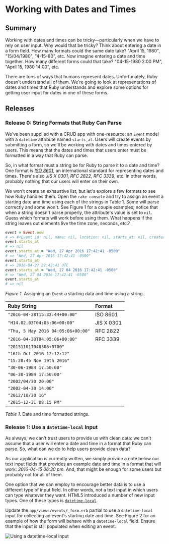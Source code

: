 # Working with Dates and Times

## Summary
Working with dates and times can be tricky—particularly when we have to rely on user input.  Why would that be tricky?  Think about entering a date in a form field.  How many formats could the same date take?  "April 15, 1980", "15/04/1980", "4-15-80", etc.  Now imagine entering a date and time together.  How many different forms could that take?  "04-15-1980 2:00 PM", "April 15, 1980 14:00", etc.

There are tons of ways that humans represent dates.  Unfortunately, Ruby doesn't understand all of them.  We're going to look at representations of dates and times that Ruby understands and explore some options for getting user input for dates in one of these forms.


## Releases
### Release 0:  String Formats that Ruby Can Parse
We've been supplied with a CRUD app with one-resource: an `Event` model with a `datetime` attribute named `starts_at`.  Users will create events by submitting a form, so we'll be working with dates and times entered by users.  This means that the dates and times that users enter must be formatted in a way that Ruby can parse.

So, in what format must a string be for Ruby to parse it to a date and time?  One format is *[ISO 8601][]*, an international standard for representing dates and times.  There's also *JIS X 0301*, *RFC 2822*, *RFC 3339*, etc.  In other words, probably nothing that our users will enter on their own.

We won't create an exhaustive list, but let's explore a few formats to see how Ruby handles them.  Open the `rake console` and try to assign an event a starting date and time using each of the strings in Table 1.  Some will parse correctly and some won't.  See Figure 1 for a couple examples; notice that when a string doesn't parse properly, the attribute's value is set to `nil`.  Guess which formats will work before using them.  What happens if the string leaves out elements live the time zone, seconds, etc.?

```ruby
event = Event.new
# => #<Event id: nil, name: nil, location: nil, starts_at: nil, created_at: nil, updated_at: nil> 
event.starts_at
# => nil
event.starts_at = "Wed, 27 Apr 2016 17:42:41 -0500"
# => "Wed, 27 Apr 2016 17:42:41 -0500"
event.starts_at
# => 2016-04-27 22:42:41 UTC
event.starts_at = "Wed, 27 04 2016 17:42:41 -0500"
# => "Wed, 27 04 2016 17:42:41 -0500" 
event.starts_at
# => nil 
```
*Figure 1*. Assigning an `Event` a starting data and time using a string.


| Ruby String                         | Format     |
| :---------------------------------- | :---       |
| `"2016-04-28T15:32:44+00:00"`       | ISO 8601   |
| `"H14.02.03T04:05:06+00:00"`        | JIS X 0301 |
| `"Thu, 5 May 2016 04:05:06+00:00"`  | RFC 2822   |
| `"2016-04-30T04:05:06+00:00"`       | RFC 3339   |
| `"20131101T040506+0700"`            |            |
| `"16th Oct 2016 12:12:12"`          |            |
| `"15:20:45 Nov 19th 2016"`          |            |
| `"30-06-1984 17:50:00"`             |            |
| `"06-30-1984 17:50:00"`             |            |
| `"2002/04/30 20:00"`                |            |
| `"2002-04-30 14:00"`                |            |
| `"2012/10/30 16"`                   |            |
| `"2015-12-31 08:15 PM"`             |            |
*Table 1*.  Date and time formatted strings.


### Release 1: Use a `datetime-local` Input
As always, we can't trust users to provide us with clean data: we can't assume that a user will enter a date and time in a format that Ruby can parse.  So, what can we do to help users provide clean data?

As our application is currently written, we simply provide a note below our text input fields that provides an example date and time in a format that will work: *2016-04-15 06:30 pm*.  And, that might be enough for some users but probably not for all of them.

One option that we can employ to encourage better data is to use a different type of input field.  In other words, not a text input in which users can type whatever they want.  HTML5 introduced a number of new input types.  One of these types is [`datetime-local`][datetime-local].

Update the `app/views/events/_form.erb` partial to use a `datetime-local` input for collecting an event's starting date and time.  See Figure 2 for an example of how the form will behave with a `datetime-local` field.  Ensure that the input is still populated when editing an event.

![Using a datetime-local input](readme-assets/datetime-local-animation.gif)


[datetime-local]: https://www.w3.org/TR/html-markup/input.datetime-local.html
[ISO 8601]: https://en.wikipedia.org/wiki/ISO_8601
